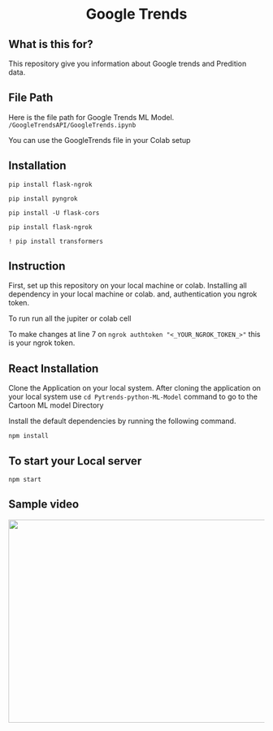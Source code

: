 <h1 align="center">
    <b> Google Trends </b> 
<br>
</h1>

## What is this for?
This repository give you information about Google trends and Predition data. 


## File Path
Here is the file path for Google Trends ML Model.
```/GoogleTrendsAPI/GoogleTrends.ipynb```

You can use the GoogleTrends file in your Colab setup

## Installation
```pip install flask-ngrok```

```pip install pyngrok```

```pip install -U flask-cors```

```pip install flask-ngrok```

```! pip install transformers```

## Instruction
First, set up this repository on your local machine or colab.
Installing all dependency in your local machine or colab.
and, authentication you ngrok token. 
 
To run 
run all the jupiter or colab cell

To make changes
at line 7 on ```ngrok authtoken "<_YOUR_NGROK_TOKEN_>"``` this is your ngrok token.



## React Installation

Clone the Application on your local system.
After cloning the application on your local system use ```cd Pytrends-python-ML-Model``` command to go to the Cartoon ML model Directory 

Install the default dependencies by running the following command.


```npm install```


## To start your Local server


```npm start```


## Sample video

<img src="./doc/pytrends.gif" width="700" height="400" />










